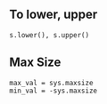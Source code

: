 
## To lower, upper
```
s.lower(), s.upper()
```

## Max Size
```
max_val = sys.maxsize
min_val = -sys.maxsize
```



